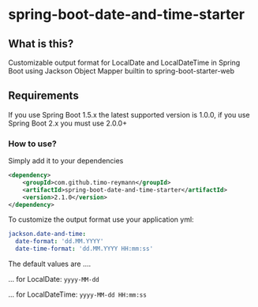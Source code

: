 spring-boot-date-and-time-starter
===

## What is this?
Customizable output format for LocalDate and LocalDateTime in Spring Boot using Jackson Object Mapper builtin to spring-boot-starter-web

## Requirements
If you use Spring Boot 1.5.x the latest supported version is 1.0.0,
if you use Spring Boot 2.x you must use 2.0.0+

### How to use?
Simply add it to your dependencies
```xml
<dependency>
    <groupId>com.github.timo-reymann</groupId>
    <artifactId>spring-boot-date-and-time-starter</artifactId>
    <version>2.1.0</version>
</dependency>
```

To customize the output format use your application yml:

```yaml
jackson.date-and-time:
  date-format: 'dd.MM.YYYY'
  date-time-format: 'dd.MM.YYYY HH:mm:ss'
```

The default values are ....

... for LocalDate: `yyyy-MM-dd`

... for LocalDateTime: `yyyy-MM-dd HH:mm:ss`